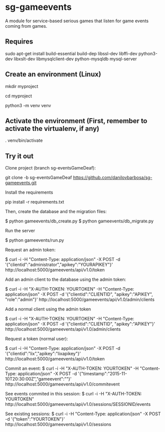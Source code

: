 # sg-gameevents 
A module for service-based serious games that listen for game events coming from games.

## Requires

sudo apt-get install build-essential  build-dep libssl-dev libffi-dev python3-dev libxslt-dev libmysqlclient-dev python-mysqldb mysql-server

## Create an environment (Linux)

mkdir myproject

cd myproject

python3 -m venv venv

## Activate the environment (First, remember to activate the virtualenv, if any)

. venv/bin/activate

## Try it out

Clone project (branch sg-eventsGameDeaf):

git clone -b sg-eventsGameDeaf https://github.com/danilovbarbosa/sg-gameevents.git

Install the requirements

pip install -r requirements.txt
 
Then, create the database and the migration files:

$ python gameevents/db_create.py
$ python gameevents/db_migrate.py

Run the server

$ python gameevents/run.py

Request an admin token:

$ curl -i -H "Content-Type: application/json" -X POST -d '{"clientid":"administrator","apikey":"YOURAPIKEY"}' http://localhost:5000/gameevents/api/v1.0/token

Add an admin client to the database using the admin token:

$ curl  -i -H "X-AUTH-TOKEN: YOURTOKEN" -H "Content-Type: application/json" -X POST -d '{"clientid":"CLIENTID", "apikey":"APIKEY", "role":"admin"}' http://localhost:5000/gameevents/api/v1.0/admin/clients

Add a normal client using the admin token

$ curl  -i -H "X-AUTH-TOKEN: YOURTOKEN" -H "Content-Type: application/json" -X POST -d '{"clientid":"CLIENTID", "apikey":"APIKEY"}' http://localhost:5000/gameevents/api/v1.0/admin/clients


Request a token (normal user):

$ curl -i -H "Content-Type: application/json" -X POST -d '{"clientid":"lix","apikey":"lixapikey"}' http://localhost:5000/gameevents/api/v1.0/token


Commit an event:
$ curl -i  -H "X-AUTH-TOKEN: YOURTOKEN" -H "Content-Type: application/json" -X POST -d '{"timestamp":"2015-11-10T20:30:00Z","gameevent":"<test></test>"}' http://localhost:5000/gameevents/api/v1.0/commitevent

See events commited in this session:
$ curl -i  -H "X-AUTH-TOKEN: YOURTOKEN" http://localhost:5000/gameevents/api/v1.0/sessions/SESSIONID/events

See existing sessions:
$ curl -i -H "Content-Type: application/json" -X POST -d '{"token":"YOURTOKEN"}' http://localhost:5000/gameevents/api/v1.0/sessions
